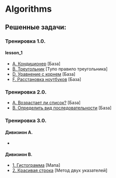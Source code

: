 # Algorithms
## Решенные задачи: 
### Тренировка 1.0.
#### lesson_1
+ [A. Кондиционер](https://github.com/Mamedov14/Algorithms/blob/master/Tasks/workout_1.0/lesson_1/A.md) [База]
+ [B. Треугольник](https://github.com/Mamedov14/Algorithms/blob/master/Tasks/workout_1.0/lesson_1/B.md) [Тупо правило треугольника]
+ [D. Уравнение с корнем](https://github.com/Mamedov14/Algorithms/blob/master/Tasks/workout_1.0/lesson_1/D.md) [База]
+ [F. Расстановка ноутбуков](https://github.com/Mamedov14/Algorithms/blob/master/Tasks/workout_1.0/lesson_1/F.md) [База]
### Тренировка 2.0.
+ [A. Возрастает ли список?](https://github.com/Mamedov14/Algorithms/blob/master/Tasks/workout_1.0/lesson_2/A.md) [База]
+ [B. Определить вид последовательности](https://github.com/Mamedov14/Algorithms/blob/master/Tasks/workout_1.0/lesson_2/B.md) [База]
### Тренировка 3.0.
#### Дивизион A.
+ 
#### Дивизион B.
+ [1. Гистограмма](https://github.com/Mamedov14/Algorithms/blob/master/Tasks/%D0%93%D0%B8%D1%81%D1%82%D0%BE%D0%B3%D1%80%D0%B0%D0%BC%D0%BC%D0%B0.md) [Мапа]
+ [2. Красивая строка](https://github.com/Mamedov14/Algorithms/blob/master/Tasks/%D0%9A%D1%80%D0%B0%D1%81%D0%B8%D0%B2%D0%B0%D1%8F%20%D1%81%D1%82%D1%80%D0%BE%D0%BA%D0%B0.md) [Метод двух указателей]
